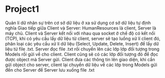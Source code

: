 # Project1
Quản lí dữ nhân sự trên cơ sở dữ liệu ở xa sử dụng cơ sở dữ liệu tự định nghĩa
Giao tiếp giữa Client và Server: HumanResources là client, Server là máy chủ. Client và Server kết nối với nhau qua socket ở chế độ có kết nối (TCP), khi có yêu cầu lấy dữ liệu từ client, server sẽ tạo luồng xử lí client đó, phân loại các yêu cầu xử lí dữ liệu (Select, Update, Delete, Insert) để lấy dữ liệu từ file .txt. Server đọc file .txt rồi chuyển lên các lớp lớp đối tượng trong Models rồi gửi về cho client. Client cũng sẽ có các lớp đối tượng đó để đọc được object mà Server gửi. Client đưa các thông tin lên giao diện, khi cần gửi object cho server, client lại chuyển dữ liệu về các lớp trong Models gửi đến cho Server để Server lưu xuống file .txt
